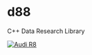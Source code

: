 # d88
C++ Data Research Library

[![Audi R8](http://img.youtube.com/vi/oDPl95J3FXM/0.jpg)](https://www.youtube.com/watch?v=oDPl95J3FXM "D88")
